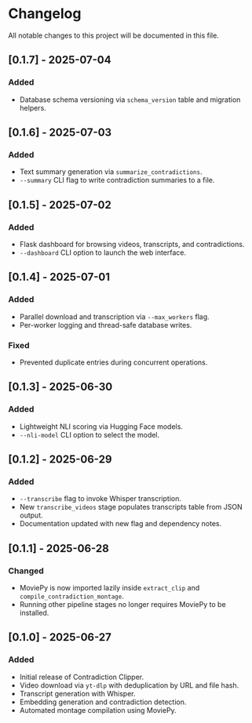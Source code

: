 # Changelog

All notable changes to this project will be documented in this file.

## [0.1.7] - 2025-07-04
### Added
- Database schema versioning via `schema_version` table and migration helpers.

## [0.1.6] - 2025-07-03
### Added
- Text summary generation via `summarize_contradictions`.
- `--summary` CLI flag to write contradiction summaries to a file.

## [0.1.5] - 2025-07-02
### Added
- Flask dashboard for browsing videos, transcripts, and contradictions.
- `--dashboard` CLI option to launch the web interface.

## [0.1.4] - 2025-07-01
### Added
- Parallel download and transcription via `--max_workers` flag.
- Per-worker logging and thread-safe database writes.
### Fixed
- Prevented duplicate entries during concurrent operations.

## [0.1.3] - 2025-06-30
### Added
- Lightweight NLI scoring via Hugging Face models.
- `--nli-model` CLI option to select the model.

## [0.1.2] - 2025-06-29
### Added
- `--transcribe` flag to invoke Whisper transcription.
- New `transcribe_videos` stage populates transcripts table from JSON output.
- Documentation updated with new flag and dependency notes.

## [0.1.1] - 2025-06-28
### Changed
- MoviePy is now imported lazily inside `extract_clip` and `compile_contradiction_montage`.
- Running other pipeline stages no longer requires MoviePy to be installed.

## [0.1.0] - 2025-06-27
### Added
- Initial release of Contradiction Clipper.
- Video download via `yt-dlp` with deduplication by URL and file hash.
- Transcript generation with Whisper.
- Embedding generation and contradiction detection.
- Automated montage compilation using MoviePy.

